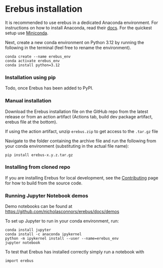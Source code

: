 # Erebus installation

It is recommended to use erebus in a dedicated Anaconda environment. For instructions on how to install Anaconda, read their [docs](https://docs.conda.io/projects/conda/en/latest/user-guide/install/index.html). For the quickest setup use [Miniconda](https://www.anaconda.com/docs/getting-started/miniconda/install#quickstart-install-instructions).

Next, create a new conda environment on Python 3.12 by running the following in the terminal (feel free to rename the environment).

```
conda create --name erebus_env
conda activate erebus_env
conda install python=3.12
```

### Installation using pip

Todo, once Erebus has been added to PyPI.

### Manual installation

Download the Erebus installation file on the GitHub repo from the latest release or from an action artifact (Actions tab, build dev package artifact, erebus file at the bottom).

If using the action artifact, unzip `erebus.zip` to get access to the `.tar.gz` file

Navigate to the folder containing the archive file and run the following from your conda environment (substituting in the actual file name):

```
pip install erebus-x.y.z.tar.gz
```

### Installing from cloned repo

If you are installing Erebus for local development, see the [Contributing](contributing.md) page for how to build from the source code.

### Running Jupyter Notebook demos

Demo notebooks can be found at https://github.com/nicholasconnors/erebus/docs/demos

To set up Jupyter to run in your conda environment, run:

```
conda install jupyter
conda install -c anaconda ipykernel
python -m ipykernel install --user --name=erebus_env
jupyter notebook
```

To test that Erebus has installed correctly simply run a notebook with

```
import erebus
```
